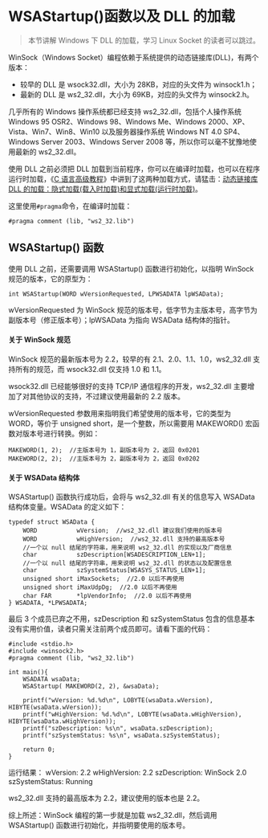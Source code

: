 # WSAStartup()函数以及 DLL 的加载

> 本节讲解 Windows 下 DLL 的加载，学习 Linux Socket 的读者可以跳过。

WinSock（Windows Socket）编程依赖于系统提供的动态链接库(DLL)，有两个版本：

*   较早的 DLL 是 wsock32.dll，大小为 28KB，对应的头文件为 winsock1.h；
*   最新的 DLL 是 ws2_32.dll，大小为 69KB，对应的头文件为 winsock2.h。

几乎所有的 Windows 操作系统都已经支持 ws2_32.dll，包括个人操作系统 Windows 95 OSR2、Windows 98、Windows Me、Windows 2000、XP、Vista、Win7、Win8、Win10 以及服务器操作系统 Windows NT 4.0 SP4、Windows Server 2003、Windows Server 2008 等，所以你可以毫不犹豫地使用最新的 ws2_32.dll。

使用 DLL 之前必须把 DLL 加载到当前程序，你可以在编译时加载，也可以在程序运行时加载，《[C 语言高级教程](http://c.biancheng.net/cpp/u/gaoji/)》中讲到了这两种加载方式，请猛击：[动态链接库 DLL 的加载：隐式加载(载入时加载)和显式加载(运行时加载)](http://c.biancheng.net/cpp/html/2754.html)。

这里使用`#pragma`命令，在编译时加载：

```
#pragma comment (lib, "ws2_32.lib")
```

## WSAStartup() 函数

使用 DLL 之前，还需要调用 WSAStartup() 函数进行初始化，以指明 WinSock 规范的版本，它的原型为：

```
int WSAStartup(WORD wVersionRequested, LPWSADATA lpWSAData);
```

wVersionRequested 为 WinSock 规范的版本号，低字节为主版本号，高字节为副版本号（修正版本号）；lpWSAData 为指向 WSAData 结构体的指针。

#### 关于 WinSock 规范

WinSock 规范的最新版本号为 2.2，较早的有 2.1、2.0、1.1、1.0，ws2_32.dll 支持所有的规范，而 wsock32.dll 仅支持 1.0 和 1.1。

wsock32.dll 已经能够很好的支持 TCP/IP 通信程序的开发，ws2_32.dll 主要增加了对其他协议的支持，不过建议使用最新的 2.2 版本。

wVersionRequested 参数用来指明我们希望使用的版本号，它的类型为 WORD，等价于 unsigned short，是一个整数，所以需要用 MAKEWORD() 宏函数对版本号进行转换。例如：

```
MAKEWORD(1, 2);  //主版本号为 1，副版本号为 2，返回 0x0201
MAKEWORD(2, 2);  //主版本号为 2，副版本号为 2，返回 0x0202
```

#### 关于 WSAData 结构体

WSAStartup() 函数执行成功后，会将与 ws2_32.dll 有关的信息写入 WSAData 结构体变量。WSAData 的定义如下：

```
typedef struct WSAData {
    WORD           wVersion;  //ws2_32.dll 建议我们使用的版本号
    WORD           wHighVersion;  //ws2_32.dll 支持的最高版本号
    //一个以 null 结尾的字符串，用来说明 ws2_32.dll 的实现以及厂商信息
    char           szDescription[WSADESCRIPTION_LEN+1];
    //一个以 null 结尾的字符串，用来说明 ws2_32.dll 的状态以及配置信息
    char           szSystemStatus[WSASYS_STATUS_LEN+1];
    unsigned short iMaxSockets;  //2.0 以后不再使用
    unsigned short iMaxUdpDg;  //2.0 以后不再使用
    char FAR       *lpVendorInfo;  //2.0 以后不再使用
} WSADATA, *LPWSADATA;
```

最后 3 个成员已弃之不用，szDescription 和 szSystemStatus 包含的信息基本没有实用价值，读者只需关注前两个成员即可。请看下面的代码：

```
#include <stdio.h>
#include <winsock2.h>
#pragma comment (lib, "ws2_32.lib")

int main(){
    WSADATA wsaData;
    WSAStartup( MAKEWORD(2, 2), &wsaData);

    printf("wVersion: %d.%d\n", LOBYTE(wsaData.wVersion), HIBYTE(wsaData.wVersion));
    printf("wHighVersion: %d.%d\n", LOBYTE(wsaData.wHighVersion), HIBYTE(wsaData.wHighVersion));
    printf("szDescription: %s\n", wsaData.szDescription);
    printf("szSystemStatus: %s\n", wsaData.szSystemStatus);

    return 0;
}
```

运行结果：
wVersion: 2.2
wHighVersion: 2.2
szDescription: WinSock 2.0
szSystemStatus: Running

ws2_32.dll 支持的最高版本为 2.2，建议使用的版本也是 2.2。

综上所述：WinSock 编程的第一步就是加载 ws2_32.dll，然后调用 WSAStartup() 函数进行初始化，并指明要使用的版本号。